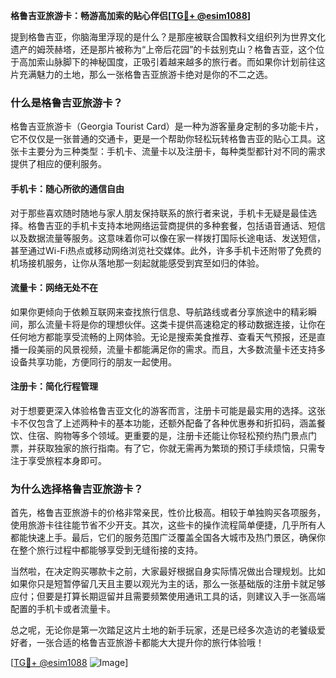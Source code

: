 **格鲁吉亚旅游卡：畅游高加索的贴心伴侣[[TG💪+ @esim1088](https://t.me/s/esim1088)]**

提到格鲁吉亚，你脑海里浮现的是什么？是那座被联合国教科文组织列为世界文化遗产的姆茨赫塔，还是那片被称为“上帝后花园”的卡兹别克山？格鲁吉亚，这个位于高加索山脉脚下的神秘国度，正吸引着越来越多的旅行者。而如果你计划前往这片充满魅力的土地，那么一张格鲁吉亚旅游卡绝对是你的不二之选。

### 什么是格鲁吉亚旅游卡？

格鲁吉亚旅游卡（Georgia Tourist Card）是一种为游客量身定制的多功能卡片，它不仅仅是一张普通的交通卡，更是一个帮助你轻松玩转格鲁吉亚的贴心工具。这张卡主要分为三种类型：手机卡、流量卡以及注册卡，每种类型都针对不同的需求提供了相应的便利服务。

#### 手机卡：随心所欲的通信自由

对于那些喜欢随时随地与家人朋友保持联系的旅行者来说，手机卡无疑是最佳选择。格鲁吉亚的手机卡支持本地网络运营商提供的多种套餐，包括语音通话、短信以及数据流量等服务。这意味着你可以像在家一样拨打国际长途电话、发送短信，甚至通过Wi-Fi热点或移动网络浏览社交媒体。此外，许多手机卡还附带了免费的机场接机服务，让你从落地那一刻起就能感受到宾至如归的体验。

#### 流量卡：网络无处不在

如果你更倾向于依赖互联网来查找旅行信息、导航路线或者分享旅途中的精彩瞬间，那么流量卡将是你的理想伙伴。这类卡提供高速稳定的移动数据连接，让你在任何地方都能享受流畅的上网体验。无论是搜索美食推荐、查看天气预报，还是直播一段美丽的风景视频，流量卡都能满足你的需求。而且，大多数流量卡还支持多设备共享功能，方便同行的朋友一起使用。

#### 注册卡：简化行程管理

对于想要更深入体验格鲁吉亚文化的游客而言，注册卡可能是最实用的选择。这张卡不仅包含了上述两种卡的基本功能，还额外配备了各种优惠券和折扣码，涵盖餐饮、住宿、购物等多个领域。更重要的是，注册卡还能让你轻松预约热门景点门票，并获取独家的旅行指南。有了它，你就无需再为繁琐的预订手续烦恼，只需专注于享受旅程本身即可。

### 为什么选择格鲁吉亚旅游卡？

首先，格鲁吉亚旅游卡的价格非常亲民，性价比极高。相较于单独购买各项服务，使用旅游卡往往能节省不少开支。其次，这些卡的操作流程简单便捷，几乎所有人都能快速上手。最后，它们的服务范围广泛覆盖全国各大城市及热门景区，确保你在整个旅行过程中都能够享受到无缝衔接的支持。

当然啦，在决定购买哪款卡之前，大家最好根据自身实际情况做出合理规划。比如如果你只是短暂停留几天且主要以观光为主的话，那么一张基础版的注册卡就足够应付；但要是打算长期逗留并且需要频繁使用通讯工具的话，则建议入手一张高端配置的手机卡或者流量卡。

总之呢，无论你是第一次踏足这片土地的新手玩家，还是已经多次造访的老饕级爱好者，一张合适的格鲁吉亚旅游卡都能大大提升你的旅行体验哦！

[[TG💪+ @esim1088](https://t.me/s/esim1088) ![Image](https://i.postimg.cc/4NQfJmqS/Snipaste-2025-05-13-00-14-12.png)]